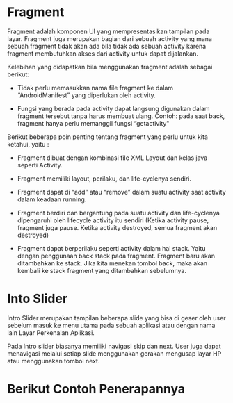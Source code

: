 # Fragment
Fragment adalah komponen UI yang mempresentasikan tampilan pada layar. Fragment juga merupakan bagian dari sebuah activity yang mana sebuah fragment tidak akan ada bila tidak ada sebuah activity karena fragment membutuhkan akses dari activity untuk dapat dijalankan.

Kelebihan yang didapatkan bila menggunakan fragment adalah sebagai berikut:

- Tidak perlu memasukkan nama file fragment ke dalam “AndroidManifest” yang diperlukan oleh activity.

- Fungsi yang berada pada activity dapat langsung digunakan dalam fragment tersebut tanpa harus membuat ulang. Contoh: pada saat back, fragment hanya perlu memanggil fungsi “getactivity"

Berikut beberapa poin penting tentang fragment yang perlu untuk kita ketahui, yaitu :

- Fragment dibuat dengan kombinasi file XML Layout dan kelas java seperti Activity.

- Fragment memiliki layout, perilaku, dan life-cyclenya sendiri.

- Fragment dapat di “add” atau “remove” dalam suatu activity saat activity dalam keadaan running.

- Fragment berdiri dan bergantung pada suatu activity dan life-cyclenya dipengaruhi oleh lifecycle activity itu sendiri (Ketika activity pause, fragment juga pause. Ketika activity destroyed, semua fragment akan destroyed)

- Fragment dapat berperilaku seperti activity dalam hal stack. Yaitu dengan penggunaan back stack pada fragment. Fragment baru akan ditambahkan ke stack. Jika kita menekan tombol back, maka akan kembali ke stack fragment yang ditambahkan sebelumnya.

# Into Slider
Intro Slider merupakan tampilan beberapa slide yang bisa di geser oleh user sebelum masuk ke menu utama pada sebuah aplikasi atau dengan nama lain Layar Perkenalan Aplikasi.

Pada Intro slider biasanya memiliki navigasi skip dan next. User juga dapat menavigasi melalui setiap slide menggunakan gerakan mengusap layar HP atau menggunakan tombol next.

# Berikut Contoh Penerapannya

